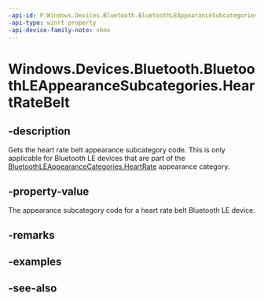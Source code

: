 ```yaml
---
-api-id: P:Windows.Devices.Bluetooth.BluetoothLEAppearanceSubcategories.HeartRateBelt
-api-type: winrt property
-api-device-family-note: xbox
---
```


<!-- Property syntax
public ushort HeartRateBelt { get; }
-->

# Windows.Devices.Bluetooth.BluetoothLEAppearanceSubcategories.HeartRateBelt

## -description
Gets the heart rate belt appearance subcategory code. This is only applicable for Bluetooth LE devices that are part of the [BluetoothLEAppearanceCategories.HeartRate](bluetoothleappearancecategories_heartrate.md) appearance category.

## -property-value
The appearance subcategory code for a heart rate belt Bluetooth LE device.

## -remarks

## -examples

## -see-also
